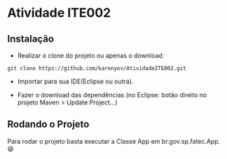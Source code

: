 # Atividade ITE002

## Instalação

- Realizar o clone do projeto ou apenas o download:

```git
git clone https://github.com/karenyov/AtividadeITE002.git
```

- Importar para sua IDE(Eclipse ou outra).

- Fazer o download das dependências (no Eclipse: botão direito no projeto Maven > Update Project...)


## Rodando o Projeto

Para rodar o projeto basta executar a Classe App em br.gov.sp.fatec.App. 😆
